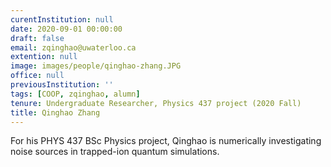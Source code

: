 ```yaml
---
curentInstitution: null
date: 2020-09-01 00:00:00
draft: false
email: zqinghao@uwaterloo.ca
extention: null
image: images/people/qinghao-zhang.JPG
office: null
previousInstitution: ''
tags: [COOP, zqinghao, alumn]
tenure: Undergraduate Researcher, Physics 437 project (2020 Fall)
title: Qinghao Zhang
---
```



For his PHYS 437 BSc Physics project, Qinghao is numerically investigating noise sources in trapped-ion quantum simulations.